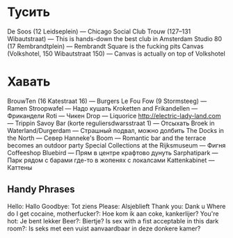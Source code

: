 Тусить
======
De Soos (12 Leidseplein) — Chicago Social Club
Trouw (127–131 Wibautstraat) — This is hands-down the best club in Amsterdam
Studio 80 (17 Rembrandtplein) — Rembrandt Square is the fucking pits
Canvas (Volkshotel, 150 Wibautstraat 150) — Canvas is actually on top of Volkshotel

Хавать
======
BrouwTen (16 Katestraat 16) — Burgers
Le Fou Fow (9 Stormsteeg) — Ramen
Stroopwafel — Надо кушать
Kroketten and Frikandellen — Фрикандели
Roti — Чикен
Drop — Liquorice
http://electric-lady-land.com — Trippin
Savoy Bar (korte reguliersdwarsstraat 1) — Отсыхать
Broek in Waterland/Durgerdam — Страшный подвал, можно долбить
The Docks in the North — Север
Hanneke's Boom — Romantic bar and the terrace becomes an outdoor party
Special Collections at the Rijksmuseum — Фигня
Coffeeshop Bluebird — Прям в центре крафтово дунуть
Sarphatipark — Парк рядом с барами где-то в жопенях с локалсами
Kattenkabinet — Каттены


Handy Phrases
-------------
Hello: Hallo
Goodbye: Tot ziens
Please: Alsjeblieft
Thank you: Dank u
Where do I get cocaine, motherfucker?: Hoe kom ik aan coke, kankerlijer?
You're hot: Je bent lekker
Beer?: Biertje?
Is sex with a fist acceptable in this dark room?: Is seks met een vuist aanvaardbaar in deze donkere kamer?
